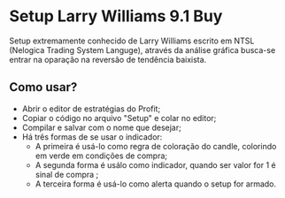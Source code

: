 # Setup Larry Williams 9.1 Buy
Setup extremamente conhecido de Larry Williams escrito em NTSL (Nelogica Trading System Languge), através da análise gráfica busca-se entrar na oparação na reversão de tendência baixista.

## Como usar?
* Abrir o editor de estratégias do Profit;
* Copiar o código no arquivo "Setup" e colar no editor;
* Compilar e salvar com o nome que desejar;
* Há três formas de se usar o indicador:
  * A primeira é usá-lo como regra de coloração do candle, colorindo em verde em condições de compra;
  * A segunda forma é usálo como indicador, quando ser valor for 1 é sinal de compra ;
  * A terceira forma é usá-lo como alerta quando o setup for armado.

